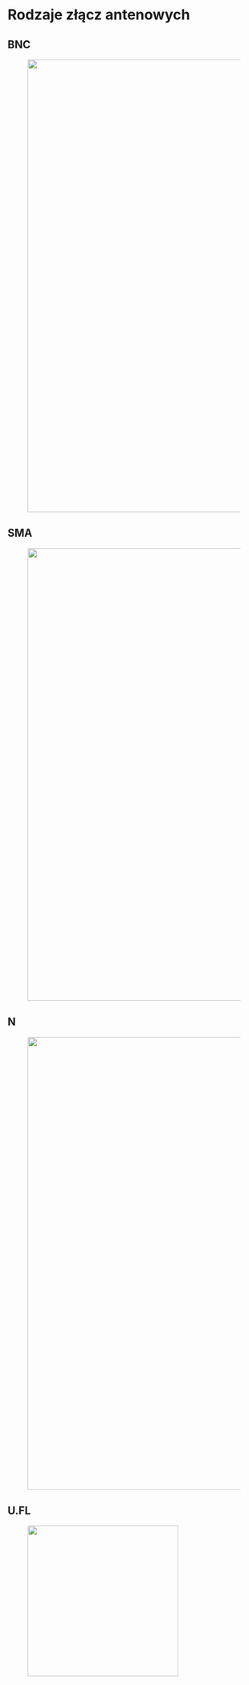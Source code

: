 # Rodzaje złącz antenowych

## BNC
<figure markdown="span">
    <img src="\zaawansowane\img\rodzajeZlaczDoAnten\BNC\BNC.webp" width="900px">
</figure>

## SMA
<figure markdown="span">
    <img src="\zaawansowane\img\rodzajeZlaczDoAnten\SMA\SMA.webp" width="900px">
</figure>

## N
<figure markdown="span">
    <img src="\zaawansowane\img\rodzajeZlaczDoAnten\N\N.webp" width="900px">
</figure>

## U.FL
<figure markdown="span">
    <img src="\zaawansowane\img\rodzajeZlaczDoAnten\UFL\UFL.webp" width="300px">
</figure>